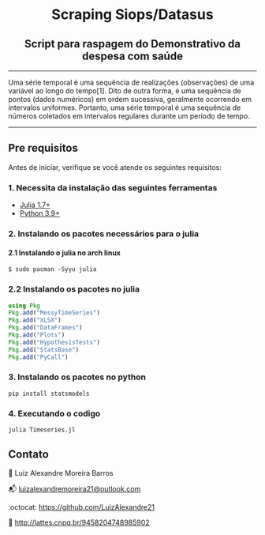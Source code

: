 <h1 align=center> Scraping Siops/Datasus</h1>
<h2 align=center> Script para raspagem do Demonstrativo da despesa com saúde </h2>

---

Uma série temporal é uma sequência de realizações (observações) de uma variável ao longo do tempo[1]. Dito de outra forma, é uma sequência de pontos (dados numéricos) em ordem sucessiva, geralmente ocorrendo em intervalos uniformes. Portanto, uma série temporal é uma sequência de números coletados em intervalos regulares durante um período de tempo.

---

## Pre requisitos 

Antes de iniciar, verifique se você atende os seguintes requisitos:

### 1. Necessita da instalação das seguintes ferramentas 
- [Julia 1.7+](https://julialang.org)
- [Python 3.9+](https://www.python.org/downloads/) 

### 2. Instalando os pacotes necessários para o julia
#### 2.1 Instalando o julia no arch linux

```shell
$ sudo pacman -Syyu julia 
```

### 2.2 Instalando os pacotes no julia 
```julia
using Pkg
Pkg.add("MessyTimeSeries")           
Pkg.add("XLSX")                      
Pkg.add("DataFrames")
Pkg.add("Plots")
Pkg.add("HypothesisTests")
Pkg.add("StatsBase")
Pkg.add("PyCall")
```

### 3. Instalando os pacotes no python 
```shell 
pip install statsmodels
```

### 4. Executando o codigo 
```shell
julia Timeseries.jl
```

## Contato 

:bust_in_silhouette: Luiz Alexandre Moreira Barros 

:mailbox_with_mail:	 luizalexandremoreira21@outlook.com

:octocat: https://github.com/LuizAlexandre21

:notebook_with_decorative_cover: http://lattes.cnpq.br/9458204748985902
